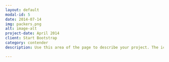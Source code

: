 ```yaml
---
layout: default
modal-id: 5
date: 2014-07-14
img: packers.png
alt: image-alt
project-date: April 2014
client: Start Bootstrap
category: contender
description: Use this area of the page to describe your project. The icon above is part of a free icon set by <a href="https://sellfy.com/p/8Q9P/jV3VZ/">Flat Icons</a>. On their website, you can download their free set with 16 icons, or you can purchase the entire set with 146 icons for only $12!

---
```

